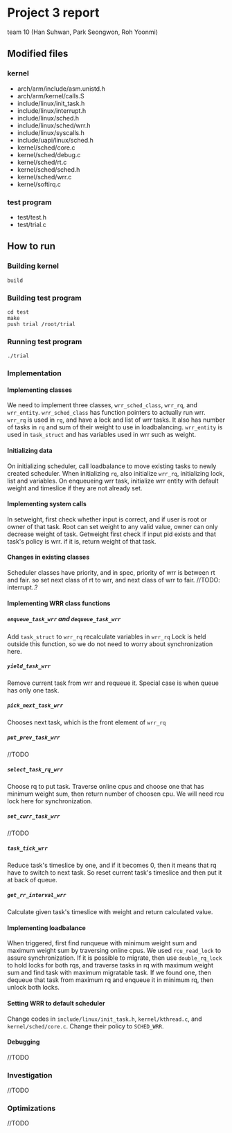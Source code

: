 # Project 3 report
team 10 (Han Suhwan, Park Seongwon, Roh Yoonmi)

## Modified files

### kernel
* arch/arm/include/asm.unistd.h
* arch/arm/kernel/calls.S
* include/linux/init_task.h
* include/linux/interrupt.h
* include/linux/sched.h
* include/linux/sched/wrr.h
* include/linux/syscalls.h
* include/uapi/linux/sched.h
* kernel/sched/core.c
* kernel/sched/debug.c
* kernel/sched/rt.c
* kernel/sched/sched.h
* kernel/sched/wrr.c
* kernel/softirq.c

### test program
* test/test.h
* test/trial.c

## How to run

### Building kernel
```
build
```

### Building test program
```
cd test
make
push trial /root/trial
```

### Running test program
```
./trial
```

### Implementation

#### Implementing classes
We need to implement three classes, `wrr_sched_class`, `wrr_rq`, and `wrr_entity`.
`wrr_sched_class` has function pointers to actually run wrr.
`wrr_rq` is used in `rq`, and have a lock and list of wrr tasks. It also has number of tasks in `rq` and sum of their weight to use in loadbalancing.
`wrr_entity` is used in `task_struct` and has variables used in wrr such as weight.

#### Initializing data
On initializing scheduler, call loadbalance to move existing tasks to newly created scheduler.
When initializing `rq`, also initialize `wrr_rq`, initializing lock, list and variables.
On enqueueing wrr task, initialize wrr entity with default weight and timeslice if they are not already set.

#### Implementing system calls
In setweight, first check whether input is correct, and if user is root or owner of that task.
Root can set weight to any valid value, owner can only decrease weight of task.
Getweight first check if input pid exists and that task's policy is wrr. if it is, return weight of that task.

#### Changes in existing classes
Scheduler classes have priority, and in spec, priority of wrr is between rt and fair. so set next class of rt to wrr, and next class of wrr to fair.
//TODO: interrupt..?

#### Implementing WRR class functions

##### `enqueue_task_wrr` and `dequeue_task_wrr`
Add `task_struct` to `wrr_rq` recalculate variables in `wrr_rq`
Lock is held outside this function, so we do not need to worry about synchronization here.

##### `yield_task_wrr`
Remove current task from wrr and requeue it. Special case is when queue has only one task.

##### `pick_next_task_wrr`
Chooses next task, which is the front element of `wrr_rq`

##### `put_prev_task_wrr`
//TODO

##### `select_task_rq_wrr`
Choose rq to put task. Traverse online cpus and choose one that has minimum weight sum, then return number of choosen cpu. We will need rcu lock here for synchronization.

##### `set_curr_task_wrr`
//TODO

##### `task_tick_wrr`
Reduce task's timeslice by one, and if it becomes 0, then it means that rq have to switch to next task. So reset current task's timeslice and then put it at back of queue.

##### `get_rr_interval_wrr`
Calculate given task's timeslice with weight and return calculated value.

#### Implementing loadbalance
When triggered, first find runqueue with minimum weight sum and maximum weight sum by traversing online cpus. We used `rcu_read_lock` to assure synchronization.
If it is possible to migrate, then use `double_rq_lock` to hold locks for both rqs, and traverse tasks in rq with maximum weight sum and find task with maximum migratable task.
If we found one, then dequeue that task from maximum rq and enqueue it in minimum rq, then unlock both locks.

#### Setting WRR to default scheduler
Change codes in `include/linux/init_task.h`, `kernel/kthread.c`, and `kernel/sched/core.c`. Change their policy to `SCHED_WRR`.

#### Debugging
//TODO

### Investigation
//TODO

### Optimizations
//TODO
